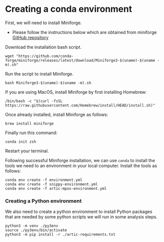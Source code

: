 # Creating a conda environment

First, we will need to install Miniforge.
 - Please follow the instructions below which are obtained from miniforge [GitHub repository](https://github.com/conda-forge/miniforge?tab=readme-ov-file#unix-like-platforms-macos-linux--wsl)

Download the installation bash script.
```
wget "https://github.com/conda-forge/miniforge/releases/latest/download/Miniforge3-$(uname)-$(uname -m).sh"
```

Run the script to install Miniforge.
```
bash Miniforge3-$(uname)-$(uname -m).sh
```

If you are using MacOS, install Miniforge by first installing Homebrew:
```
/bin/bash -c "$(curl -fsSL https://raw.githubusercontent.com/Homebrew/install/HEAD/install.sh)"
```

Once already installed, install Miniforge as follows:
```
brew install miniforge
```

Finally run this command:
```
conda init zsh
```
Restart your terminal.

Following successful Miniforge installation, we can use `conda` to install the tools we need to an environment in your local computer.
Install the tools as follows:

```
conda env create -f environment.yml
conda env create -f snippy-environment.yml
conda env create -f artic-mpox-environment.yml
```

### Creating a Python environment
We also need to create a python environment to install Python packages that are needed by some python scripts we will run in some analysis steps.
```
python3 -m venv ./py3env
source ./py3env/bin/activate
python3 -m pip install -r ./artic-requirements.txt
```
